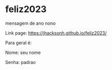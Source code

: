 # feliz2023
 mensagem de  ano nono


Link page: https://jhacksonh.github.io/feliz2023/

Para geral é:

Nome: seu nome

Senha: padrao
